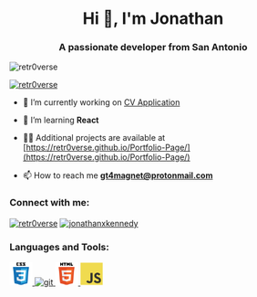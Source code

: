 <h1 align="center">Hi 👋, I'm Jonathan</h1>
<h3 align="center">A passionate developer from San Antonio</h3>

<p align="left"> <img src="https://komarev.com/ghpvc/?username=retr0verse&label=Profile%20views&color=09dcb9&style=plastic" alt="retr0verse" /> </p>

<p align="left"> <a href="https://github.com/ryo-ma/github-profile-trophy"><img src="https://github-profile-trophy.vercel.app/?username=retr0verse" alt="retr0verse" /></a> </p>

- 🔭 I’m currently working on [CV Application](https://github.com/Retr0verse/CV_application.git)

- 🌱 I’m learning **React**

- 👨‍💻 Additional projects are available at [https://retr0verse.github.io/Portfolio-Page/](https://retr0verse.github.io/Portfolio-Page/)

- 📫 How to reach me **gt4magnet@protonmail.com**

<h3 align="left">Connect with me:</h3>
<p align="left">
<a href="https://codepen.io/retr0verse" target="blank"><img align="center" src="https://raw.githubusercontent.com/rahuldkjain/github-profile-readme-generator/master/src/images/icons/Social/codepen.svg" alt="retr0verse" height="30" width="40" /></a>
<a href="https://linkedin.com/in/jonathanxkennedy" target="blank"><img align="center" src="https://raw.githubusercontent.com/rahuldkjain/github-profile-readme-generator/master/src/images/icons/Social/linked-in-alt.svg" alt="jonathanxkennedy" height="30" width="40" /></a>
</p>

<h3 align="left">Languages and Tools:</h3>
<p align="left"> <a href="https://www.w3schools.com/css/" target="_blank" rel="noreferrer"> <img src="https://raw.githubusercontent.com/devicons/devicon/master/icons/css3/css3-original-wordmark.svg" alt="css3" width="40" height="40"/> </a> <a href="https://git-scm.com/" target="_blank" rel="noreferrer"> <img src="https://www.vectorlogo.zone/logos/git-scm/git-scm-icon.svg" alt="git" width="40" height="40"/> </a> <a href="https://www.w3.org/html/" target="_blank" rel="noreferrer"> <img src="https://raw.githubusercontent.com/devicons/devicon/master/icons/html5/html5-original-wordmark.svg" alt="html5" width="40" height="40"/> </a> <a href="https://developer.mozilla.org/en-US/docs/Web/JavaScript" target="_blank" rel="noreferrer"> <img src="https://raw.githubusercontent.com/devicons/devicon/master/icons/javascript/javascript-original.svg" alt="javascript" width="40" height="40"/> </a> </p>

